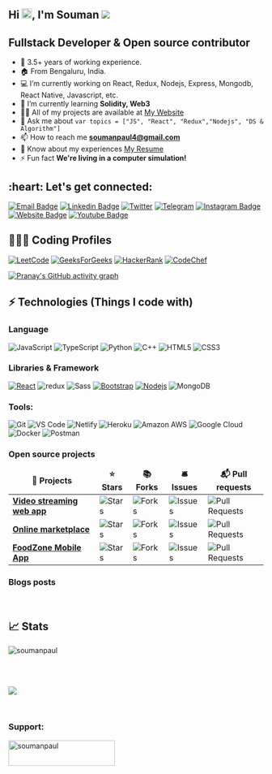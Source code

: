 <h2 align="left"> Hi <img src="https://raw.githubusercontent.com/iampavangandhi/iampavangandhi/master/gifs/Hi.gif" width="20px">, I'm Souman <a href="https://twitter.com/intent/follow?screen_name=iamsouman&tw_p=followbutton"><img src="https://img.shields.io/twitter/follow/iamsouman?label=%40iamsouman&style=social"></a>
</h2>
<!-- ## <img src="https://komarev.com/ghpvc/?username=soumanpaul&label=Profile%20views&color=0e75b6&style=flat" alt="soumanpaul" /> -->

<h2 align="left"> Fullstack Developer & Open source contributor</h2>

- :briefcase: 3.5+ years of working experience.
- 🏠 From Bengaluru, India.
- :computer: I’m currently working on React, Redux, Nodejs, Express, Mongodb, React Native, Javascript, etc.
- 🌱 I’m currently learning **Solidity, Web3**
- 👨‍💻 All of my projects are available at [My Website](https://soumanpaul.github.io)
- 💬 Ask me about `var topics = ["JS", "React", "Redux","Nodejs", "DS & Algorithm"]`
- 📫 How to reach me **soumanpaul4@gmail.com**
- 📄 Know about my experiences [My Resume](https://drive.google.com/file/d/1ZKPwzza3PyTl2f61uxv1aGeLYmn6zEzc/view?usp=sharing)
- ⚡ Fun fact **We're living in a computer simulation!**

<h2 align="left">:heart: Let's get connected:</h2>
<p align="left">

[![Email Badge](https://img.shields.io/badge/-Email-c14438?style=flat-square&logo=Gmail&logoColor=white&link=mailto:pranaygupta.aec@gmail.com)](mailto:soumanpaul4@gmail.com)
[![Linkedin Badge](https://img.shields.io/badge/-LinkedIn-blue?style=flat-square&logo=Linkedin&logoColor=white&link=https://www.linkedin.com/in/souman/)](https://www.linkedin.com/in/souman/)
[![Twitter](https://img.shields.io/badge/Twitter-1DA1F2?style=flat-square&logo=twitter&logoColor=white)](https://twitter.com/iamsouman)
[![Telegram](https://img.shields.io/badge/-Telegram-blue?style=flat-square&logo=Telegram&logoColor=white)](https://t.me/soumanpaul)
[![Instagram Badge](https://img.shields.io/badge/-Instagram-purple?style=flat-square&logo=instagram&logoColor=white&link=https://instagram.com/souman.pl/)](https://instagram.com/souman.pl)
[![Website Badge](https://img.shields.io/badge/-Portfolio-black?style=flat-square&logo=Wordpress&logoColor=white&link=https://soumanpaul.github.io/)](https://souman.github.io/)
[![Youtube Badge](https://img.shields.io/badge/-YouTube-darkred?style=flat-square&logo=youtube&logoColor=white&link=https://www.youtube.com/channel/channel_id)](https://www.youtube.com/channel/uctb_j4adrvjs-jxtnblchqw)

## 👨🏻‍💻 Coding Profiles

[![LeetCode](https://img.shields.io/badge/-LeetCode-FFA116?style=flat-square&logo=LeetCode&logoColor=black)](https://leetcode.com/SamPaul/)
[![GeeksForGeeks](https://img.shields.io/badge/-GeeksForGeeks-05CC47?style=flat-square&logo=GeeksForGeeks&logoColor=black)](https://auth.geeksforgeeks.org/user/paulsouman)
[![HackerRank](https://img.shields.io/badge/-HackerRank-2EC866?style=flat-square&logo=HackerRank&logoColor=white)](https://www.hackerrank.com/souman1729)
[![CodeChef](https://img.shields.io/badge/-CodeChef-5B4638?style=flat-square&logo=CodeChef&logoColor=white)](https://www.codechef.com/users/soumanpaul)

<!--
<img align='right' src="https://user-images.githubusercontent.com/64855541/133657615-ccb22336-f4db-408e-bc30-af7ff09608e7.png" width="280"> -->

[![Pranay's GitHub activity graph](https://activity-graph.herokuapp.com/graph?username=soumanpaul&theme=xcode)](https://github.com/soumanpaul)

## ⚡ Technologies (Things I code with)

### Language

![JavaScript](https://img.shields.io/badge/-JavaScript-black?style=flat-square&logo=javascript)
![TypeScript](https://img.shields.io/badge/-TypeScript-007ACC?style=flat-square&logo=typescript&logoColor=white)
![Python](https://img.shields.io/badge/-Python-black?style=flat-square&logo=Python)
![C++](https://img.shields.io/badge/-C++-00599C?style=flat-square&logo=cplusplus)
![HTML5](https://img.shields.io/badge/-HTML5-E34F26?style=flat-square&logo=html5&logoColor=white)
![CSS3](https://img.shields.io/badge/-CSS3-1572B6?style=flat-square&logo=css3)

### Libraries & Framework

[![React](https://img.shields.io/badge/-React-black?style=flat-square&logo=react)](https://reactjs.org/)
<img alt="redux" src="https://img.shields.io/badge/-Redux-764ABC?style=flat-square&logo=redux&logoColor=white" />
<img alt="Sass" src="https://img.shields.io/badge/-Sass-CC6699?style=flat-square&logo=sass&logoColor=white" />
[![Bootstrap](https://img.shields.io/badge/-Bootstrap-563D7C?style=flat-square&logo=bootstrap)](https://getbootstrap.com/)
[![Nodejs](https://img.shields.io/badge/-Nodejs-black?style=flat-square&logo=Node.js)](https://nodejs.org/)
![MongoDB](https://img.shields.io/badge/MongoDB-%234ea94b.svg?logo=mongodb&logoColor=white)

### Tools:

![Git](https://img.shields.io/badge/-Git-black?style=flat-square&logo=git)
![VS Code](https://img.shields.io/badge/-VS%20Code-007ACC?style=flat-square&logo=visual-studio-code)
![Netlify](https://img.shields.io/badge/-Netlify-%2300C7B7?style=flat-square&logo=netlify&logoColor=ffffff)
![Heroku](https://img.shields.io/badge/Heroku%20-%23430098.svg?style=flat-square&logo=heroku&logoColor=white)
![Amazon AWS](https://img.shields.io/badge/Amazon%20AWS-232F3E?style=flat-square&logo=amazon-aws)
![Google Cloud](https://img.shields.io/badge/Google%20Cloud-black?style=flat-square&logo=google-cloud)
![Docker](https://img.shields.io/badge/-Docker-black?style=flat-square&logo=docker)
![Postman](https://img.shields.io/badge/Postman-FF6C37?logo=postman&logoColor=white)

<h3>Open source projects</h3>
<table>
  <thead align="center">
    <tr border: none;>
      <td><b>🎁 Projects</b></td>
      <td><b>⭐ Stars</b></td>
      <td><b>📚 Forks</b></td>
      <td><b>🛎 Issues</b></td>
      <td><b>📬 Pull requests</b></td>
    </tr>
  </thead>
  <tbody>
    <tr>
      <td><a href="https://github.com/soumanpaul/Video-streaming-web-app"><b>
Video streaming web app</b></a></td>
      <td><img alt="Stars" src="https://img.shields.io/github/stars/soumanpaul/Video-streaming-web-app?style=flat-square&labelColor=343b41"/></td>
      <td><img alt="Forks" src="https://img.shields.io/github/forks/soumanpaul/Video-streaming-web-app?style=flat-square&labelColor=343b41"/></td>
      <td><img alt="Issues" src="https://img.shields.io/github/issues/soumanpaul/Video-streaming-web-app?style=flat-square&labelColor=343b41"/></td>
      <td><img alt="Pull Requests" src="https://img.shields.io/github/issues-pr/soumanpaul/Video-streaming-web-app?style=flat-square&labelColor=343b41"/></td>
    </tr>
	  <tr>
      <td><a href="https://github.com/soumanpaul/E-commerce-web-app"><b> Online marketplace</b></a></td>
      <td><img alt="Stars" src="https://img.shields.io/github/stars/soumanpaul/E-commerce-web-app?style=flat-square&labelColor=343b41"/></td>
      <td><img alt="Forks" src="https://img.shields.io/github/forks/soumanpaul/E-commerce-web-app?style=flat-square&labelColor=343b41"/></td>
      <td><img alt="Issues" src="https://img.shields.io/github/issues/soumanpaul/E-commerce-web-app?style=flat-square&labelColor=343b41"/></td>
      <td><img alt="Pull Requests" src="https://img.shields.io/github/issues-pr/soumanpaul/E-commerce-web-app?style=flat-square&labelColor=343b41"/></td>
    </tr>
    <tr>
      <td><a href="https://github.com/soumanpaul/FoodZone-Mobile-App"><b>FoodZone Mobile App</b></a></td>
      <td><img alt="Stars" src="https://img.shields.io/github/stars/soumanpaul/FoodZone-Mobile-App?style=flat-square&labelColor=343b41"/></td>
      <td><img alt="Forks" src="https://img.shields.io/github/forks/soumanpaul/FoodZone-Mobile-App?style=flat-square&labelColor=343b41"/></td>
      <td><img alt="Issues" src="https://img.shields.io/github/issues/soumanpaul/FoodZone-Mobile-App?style=flat-square&labelColor=343b41"/></td>
      <td><img alt="Pull Requests" src="https://img.shields.io/github/issues-pr/soumanpaul/FoodZone-Mobile-App?style=flat-square&labelColor=343b41"/></td>
    </tr>
  </tbody>
</table>

### Blogs posts

<!-- BLOG-POST-LIST:START -->
<!-- BLOG-POST-LIST:END -->

</p>
<!-- <br> -->
<br/>

## 📈 Stats

<table>

<tr>
<p><img align="" src="https://github-readme-stats.vercel.app/api?username=soumanpaul&show_icons=true&locale=en&count_private=true&show_icons=true&line_height=20&theme=tokyonight" alt="soumanpaul" /></p>
</tr>
</table>

<br/>
<p align="">
<img align="" src="https://github-readme-streak-stats.herokuapp.com/?user=soumanpaul&theme=tokyonight" />
</p>

<br>
<h3 align="left">Support:</h3>
<p><a href="https://www.buymeacoffee.com/soumanpaul"> <img align="left" src="https://cdn.buymeacoffee.com/buttons/v2/default-yellow.png" height="50" width="210" alt="soumanpaul" /></a></p>
